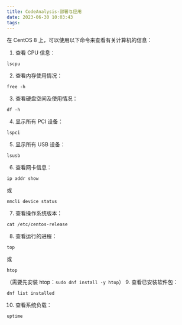```yaml
---
title: CodeAnalysis-部署与应用
date: 2023-06-30 10:03:43
tags:
---
```

在 CentOS 8 上，可以使用以下命令来查看有关计算机的信息：
1. 查看 CPU 信息：
```
lscpu
```
2. 查看内存使用情况：
```
free -h
```
3. 查看硬盘空间及使用情况：
```
df -h
```
4. 显示所有 PCI 设备：
```
lspci
```
5. 显示所有 USB 设备：
```
lsusb
```
6. 查看网卡信息：
```
ip addr show
```
或
```
nmcli device status
```
7. 查看操作系统版本：
```
cat /etc/centos-release
```
8. 查看运行的进程：
```
top
```
或
```
htop
```
（需要先安装 htop：`sudo dnf install -y htop`）
9. 查看已安装软件包：
```
dnf list installed
```
10. 查看系统负载：
```
uptime
```